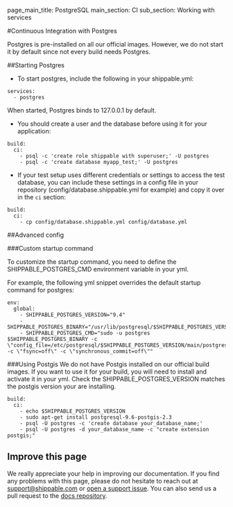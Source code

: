 page_main_title: PostgreSQL
main_section: CI
sub_section: Working with services


#Continuous Integration with Postgres

Postgres is pre-installed on all our official images. However, we do not start it by default since not every build needs Postgres.

##Starting Postgres

* To start postgres, include the following in your shippable.yml:

```
services:
  - postgres
```

When started, Postgres binds to 127.0.0.1 by default.

* You should create a user and the database before using it for your application:

```
build:
  ci:
    - psql -c 'create role shippable with superuser;' -U postgres
    - psql -c 'create database myapp_test;' -U postgres

```

* If your test setup uses different credentials or settings to access the test database, you can include these settings in a config file in your repository (config/database.shippable.yml for example) and copy it over in the `ci` section:

```
build:
  ci:
    - cp config/database.shippable.yml config/database.yml

```

##Advanced config

###Custom startup command

To customize the startup command, you need to define the SHIPPABLE_POSTGRES_CMD environment variable in your yml.

For example, the following yml snippet overrides the default startup command for postgres:

```
env:
  global:
    - SHIPPABLE_POSTGRES_VERSION="9.4"
    - SHIPPABLE_POSTGRES_BINARY="/usr/lib/postgresql/$SHIPPABLE_POSTGRES_VERSION/bin/postgres"
    - SHIPPABLE_POSTGRES_CMD="sudo -u postgres $SHIPPABLE_POSTGRES_BINARY -c \"config_file=/etc/postgresql/$SHIPPABLE_POSTGRES_VERSION/main/postgresql.conf\" -c \"fsync=off\" -c \"synchronous_commit=off\""
```

###Using Postgis
We do not have Postgis installed on our official build images. If you want to use it for your build, you will need to install and activate it in your yml.  Check the SHIPPABLE_POSTGRES_VERSION matches the postgis version your are installing.

```
build:
  ci:
    - echo $SHIPPABLE_POSTGRES_VERSION
    - sudo apt-get install postgresql-9.6-postgis-2.3
    - psql -U postgres -c 'create database your_database_name;'
    - psql -U postgres -d your_database_name -c "create extension postgis;"
```

## Improve this page

We really appreciate your help in improving our documentation. If you find any problems with this page, please do not hesitate to reach out at [support@shippable.com](mailto:support@shippable.com) or [open a support issue](https://www.github.com/Shippable/support/issues). You can also send us a pull request to the [docs repository](https://www.github.com/Shippable/docs).
